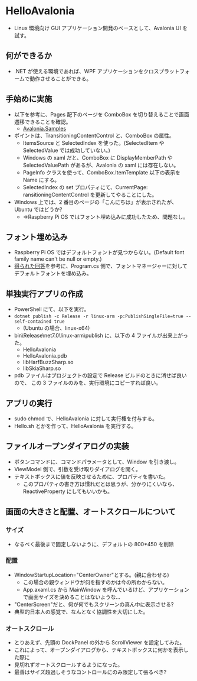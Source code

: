 # HelloAvalonia

- Linux 環境向け GUI アプリケーション開発のベースとして、Avalonia UI を試す。

## 何ができるか

- .NET が使える環境であれば、WPF アプリケーションをクロスプラットフォームで動作させることができる。

## 手始めに実施

- 以下を参考に、Pages 配下のページを ComboBox を切り替えることで画面遷移できることを確認。
  - [Avalonia.Samples](https://github.com/AvaloniaUI/Avalonia.Samples/tree/main/src/Avalonia.Samples/Routing/BasicViewLocatorSample)
- ポイントは、TransitioningContentControl と、ComboBox の属性。
  - ItemsSource と SelectedIndex を使った。(SelectedItem や SelectedValue では成功していない。)
  - Windows の xaml だと、ComboBox に DisplayMemberPath や SelectedValuePath があるが、Avalonia の xaml には存在しない。
  - PageInfo クラスを使って、ComboBox.ItemTemplate 以下の表示を Name にする。
  - SelectedIndex の set プロパティにて、CurrentPage: ransitioningContentControl を更新してやることにした。
- Windows 上では、2 番目のページの「こんにちは」が表示されたが、Ubuntu ではどうか?
  - =>Raspberry Pi OS ではフォント埋め込みに成功したため、問題なし。

## フォント埋め込み

- Raspberry Pi OS ではデフォルトフォントが見つからない。(Default font family name can't be null or empty.)
- [得られた回答](https://github.com/AvaloniaUI/Avalonia/issues/11084)を参考に、Program.cs 側で、フォントマネージャーに対してデフォルトフォントを埋め込み。

## 単独実行アプリの作成

- PowerShell にて、以下を実行。
- `dotnet publish -c Release -r linux-arm -p:PublishSingleFile=true --self-contained true`
  - (Ubuntu の場合、linux-x64)
- bin\Release\net7.0\linux-arm\publish に、以下の 4 ファイルが出来上がった。
  - HelloAvalonia
  - HelloAvalonia.pdb
  - libHarfBuzzSharp.so
  - libSkiaSharp.so
- pdb ファイルはプロジェクトの設定で Release ビルドのときに消せば良いので、
  この 3 ファイルのみを、実行環境にコピーすれば良い。

## アプリの実行

- sudo chmod で、HelloAvalonia に対して実行権を付与する。
- Hello.sh とかを作って、HelloAvalonia を実行する。

## ファイルオープンダイアログの実装

- ボタンコマンドに、コマンドパラメータとして、Window を引き渡し。
- ViewModel 側で、引数を受け取りダイアログを開く。
- テキストボックスに値を反映させるために、プロパティを書いた。
  - このプロパティの書き方は慣れだとは思うが、分かりにくいなら、ReactiveProperty にしてもいいかも。

## 画面の大きさと配置、オートスクロールについて

### サイズ

- なるべく最後まで固定しないように、デフォルトの 800\*450 を削除

### 配置

- WindowStartupLocation="CenterOwner"とする。(親に合わせる)
  - この場合の親ウィンドウが何を指すのかは今の所わからない。
  - App.axaml.cs から MainWindow を呼んでいるけど、アプリケーションで画面サイズを決めることはないような...
- "CenterScreen"だと、何が何でもスクリーンの真ん中に表示させる?
- 典型的日本人の感覚で、なんとなく協調性を大切にした。

### オートスクロール

- とりあえず、先頭の DockPanel の外から ScrollViewer を設定してみた。
- これによって、オープンダイアログから、テキストボックスに何かを表示した際に
- 見切れずオートスクロールするようになった。
- 最善はサイズ超過しそうなコントロールにのみ限定して張るべき?
